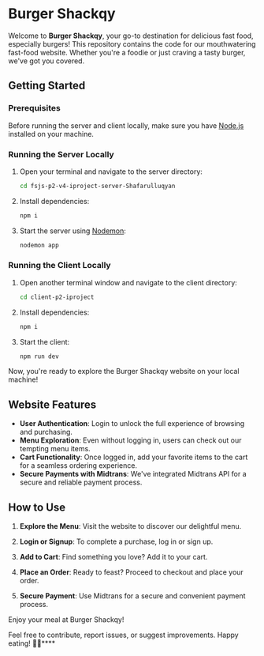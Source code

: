 # Burger Shackqy

Welcome to **Burger Shackqy**, your go-to destination for delicious fast food, especially burgers! This repository contains the code for our mouthwatering fast-food website. Whether you're a foodie or just craving a tasty burger, we've got you covered.

## Getting Started

### Prerequisites

Before running the server and client locally, make sure you have [Node.js](https://nodejs.org/) installed on your machine.

### Running the Server Locally

1. Open your terminal and navigate to the server directory:

   ```bash
   cd fsjs-p2-v4-iproject-server-Shafarulluqyan
   ```

2. Install dependencies:

   ```bash
   npm i
   ```

3. Start the server using [Nodemon](https://nodemon.io/):

   ```bash
   nodemon app
   ```

### Running the Client Locally

1. Open another terminal window and navigate to the client directory:

   ```bash
   cd client-p2-iproject
   ```

2. Install dependencies:

   ```bash
   npm i
   ```

3. Start the client:

   ```bash
   npm run dev
   ```

Now, you're ready to explore the Burger Shackqy website on your local machine!

## Website Features

- **User Authentication**: Login to unlock the full experience of browsing and purchasing.
- **Menu Exploration**: Even without logging in, users can check out our tempting menu items.
- **Cart Functionality**: Once logged in, add your favorite items to the cart for a seamless ordering experience.
- **Secure Payments with Midtrans**: We've integrated Midtrans API for a secure and reliable payment process.

## How to Use

1. **Explore the Menu**: Visit the website to discover our delightful menu.

2. **Login or Signup**: To complete a purchase, log in or sign up.

3. **Add to Cart**: Find something you love? Add it to your cart.

4. **Place an Order**: Ready to feast? Proceed to checkout and place your order.

5. **Secure Payment**: Use Midtrans for a secure and convenient payment process.

Enjoy your meal at Burger Shackqy!

Feel free to contribute, report issues, or suggest improvements. Happy eating! 🍔🎉****
